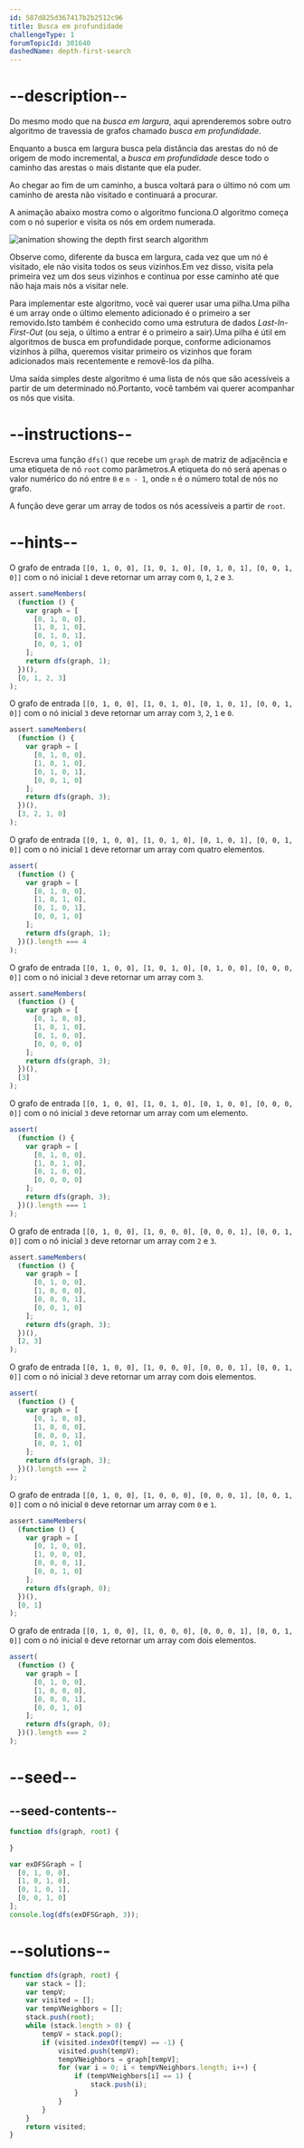 ```yaml
---
id: 587d825d367417b2b2512c96
title: Busca em profundidade
challengeType: 1
forumTopicId: 301640
dashedName: depth-first-search
---
```


# --description--

Do mesmo modo que na <dfn>busca em largura</dfn>, aqui aprenderemos sobre outro algoritmo de travessia de grafos chamado <dfn>busca em profundidade</dfn>.

Enquanto a busca em largura busca pela distância das arestas do nó de origem de modo incremental, a <dfn>busca em profundidade</dfn> desce todo o caminho das arestas o mais distante que ela puder.

Ao chegar ao fim de um caminho, a busca voltará para o último nó com um caminho de aresta não visitado e continuará a procurar.

A animação abaixo mostra como o algoritmo funciona.O algoritmo começa com o nó superior e visita os nós em ordem numerada.

<img alt="animation showing the depth first search algorithm" src='https://cdn.freecodecamp.org/curriculum/coding-interview-prep/depth-first-search.gif'>

Observe como, diferente da busca em largura, cada vez que um nó é visitado, ele não visita todos os seus vizinhos.Em vez disso, visita pela primeira vez um dos seus vizinhos e continua por esse caminho até que não haja mais nós a visitar nele.

Para implementar este algoritmo, você vai querer usar uma pilha.Uma pilha é um array onde o último elemento adicionado é o primeiro a ser removido.Isto também é conhecido como uma estrutura de dados <dfn>Last-In-First-Out</dfn> (ou seja, o último a entrar é o primeiro a sair).Uma pilha é útil em algoritmos de busca em profundidade porque, conforme adicionamos vizinhos à pilha, queremos visitar primeiro os vizinhos que foram adicionados mais recentemente e removê-los da pilha.

Uma saída simples deste algoritmo é uma lista de nós que são acessíveis a partir de um determinado nó.Portanto, você também vai querer acompanhar os nós que visita.

# --instructions--

Escreva uma função `dfs()` que recebe um `graph` de matriz de adjacência e uma etiqueta de nó `root` como parâmetros.A etiqueta do nó será apenas o valor numérico do nó entre `0` e `n - 1`, onde `n` é o número total de nós no grafo.

A função deve gerar um array de todos os nós acessíveis a partir de `root`.

# --hints--

O grafo de entrada `[[0, 1, 0, 0], [1, 0, 1, 0], [0, 1, 0, 1], [0, 0, 1, 0]]` com o nó inicial `1` deve retornar um array com `0`, `1`, `2` e `3`.

```js
assert.sameMembers(
  (function () {
    var graph = [
      [0, 1, 0, 0],
      [1, 0, 1, 0],
      [0, 1, 0, 1],
      [0, 0, 1, 0]
    ];
    return dfs(graph, 1);
  })(),
  [0, 1, 2, 3]
);
```

O grafo de entrada `[[0, 1, 0, 0], [1, 0, 1, 0], [0, 1, 0, 1], [0, 0, 1, 0]]` com o nó inicial `3` deve retornar um array com `3`, `2`, `1` e `0`.

```js
assert.sameMembers(
  (function () {
    var graph = [
      [0, 1, 0, 0],
      [1, 0, 1, 0],
      [0, 1, 0, 1],
      [0, 0, 1, 0]
    ];
    return dfs(graph, 3);
  })(),
  [3, 2, 1, 0]
);
```

O grafo de entrada `[[0, 1, 0, 0], [1, 0, 1, 0], [0, 1, 0, 1], [0, 0, 1, 0]]` com o nó inicial `1` deve retornar um array com quatro elementos.

```js
assert(
  (function () {
    var graph = [
      [0, 1, 0, 0],
      [1, 0, 1, 0],
      [0, 1, 0, 1],
      [0, 0, 1, 0]
    ];
    return dfs(graph, 1);
  })().length === 4
);
```

O grafo de entrada `[[0, 1, 0, 0], [1, 0, 1, 0], [0, 1, 0, 0], [0, 0, 0, 0]]` com o nó inicial `3` deve retornar um array com `3`.

```js
assert.sameMembers(
  (function () {
    var graph = [
      [0, 1, 0, 0],
      [1, 0, 1, 0],
      [0, 1, 0, 0],
      [0, 0, 0, 0]
    ];
    return dfs(graph, 3);
  })(),
  [3]
);
```

O grafo de entrada `[[0, 1, 0, 0], [1, 0, 1, 0], [0, 1, 0, 0], [0, 0, 0, 0]]` com o nó inicial `3` deve retornar um array com um elemento.

```js
assert(
  (function () {
    var graph = [
      [0, 1, 0, 0],
      [1, 0, 1, 0],
      [0, 1, 0, 0],
      [0, 0, 0, 0]
    ];
    return dfs(graph, 3);
  })().length === 1
);
```

O grafo de entrada `[[0, 1, 0, 0], [1, 0, 0, 0], [0, 0, 0, 1], [0, 0, 1, 0]]` com o nó inicial `3` deve retornar um array com `2` e `3`.

```js
assert.sameMembers(
  (function () {
    var graph = [
      [0, 1, 0, 0],
      [1, 0, 0, 0],
      [0, 0, 0, 1],
      [0, 0, 1, 0]
    ];
    return dfs(graph, 3);
  })(),
  [2, 3]
);
```

O grafo de entrada `[[0, 1, 0, 0], [1, 0, 0, 0], [0, 0, 0, 1], [0, 0, 1, 0]]` com o nó inicial `3` deve retornar um array com dois elementos.

```js
assert(
  (function () {
    var graph = [
      [0, 1, 0, 0],
      [1, 0, 0, 0],
      [0, 0, 0, 1],
      [0, 0, 1, 0]
    ];
    return dfs(graph, 3);
  })().length === 2
);
```

O grafo de entrada `[[0, 1, 0, 0], [1, 0, 0, 0], [0, 0, 0, 1], [0, 0, 1, 0]]` com o nó inicial `0` deve retornar um array com `0` e `1`.

```js
assert.sameMembers(
  (function () {
    var graph = [
      [0, 1, 0, 0],
      [1, 0, 0, 0],
      [0, 0, 0, 1],
      [0, 0, 1, 0]
    ];
    return dfs(graph, 0);
  })(),
  [0, 1]
);
```

O grafo de entrada `[[0, 1, 0, 0], [1, 0, 0, 0], [0, 0, 0, 1], [0, 0, 1, 0]]` com o nó inicial `0` deve retornar um array com dois elementos.

```js
assert(
  (function () {
    var graph = [
      [0, 1, 0, 0],
      [1, 0, 0, 0],
      [0, 0, 0, 1],
      [0, 0, 1, 0]
    ];
    return dfs(graph, 0);
  })().length === 2
);
```

# --seed--

## --seed-contents--

```js
function dfs(graph, root) {

}

var exDFSGraph = [
  [0, 1, 0, 0],
  [1, 0, 1, 0],
  [0, 1, 0, 1],
  [0, 0, 1, 0]
];
console.log(dfs(exDFSGraph, 3));
```

# --solutions--

```js
function dfs(graph, root) {
    var stack = [];
    var tempV;
    var visited = [];
    var tempVNeighbors = [];
    stack.push(root);
    while (stack.length > 0) {
        tempV = stack.pop();
        if (visited.indexOf(tempV) == -1) {
            visited.push(tempV);
            tempVNeighbors = graph[tempV];
            for (var i = 0; i < tempVNeighbors.length; i++) {
                if (tempVNeighbors[i] == 1) {
                    stack.push(i);
                }
            }
        }
    }
    return visited;
}
```
